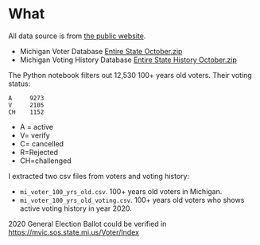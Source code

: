 What
====

All data source is from [the public website](https://michiganvoters.info/).

- Michigan Voter Database [Entire State October.zip](http://69.64.83.144/~mi/download/20201012/Entire%20State%20October.zip)
- Michigan Voting History Database [Entire State History October.zip](http://69.64.83.144/~mi/download/20201012/Entire%20State%20History%20October.zip)

The Python notebook filters out 12,530 100+ years old voters. Their voting status: 

```
A     9273
V     2105
CH    1152
```

- A = active 
- V= verify 
- C= cancelled
- R=Rejected 
- CH=challenged

I extracted two csv files from voters and voting history:

- `mi_voter_100_yrs_old.csv`. 100+ years old voters in Michigan.
- `mi_voter_100_yrs_old_voting.csv`. 100+ years old voters who shows active voting history in year 2020.

2020 General Election Ballot could be verified in https://mvic.sos.state.mi.us/Voter/Index

